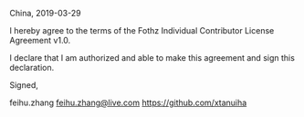 China, 2019-03-29

I hereby agree to the terms of the Fothz Individual Contributor License
Agreement v1.0.

I declare that I am authorized and able to make this agreement and sign this
declaration.

Signed,

feihu.zhang feihu.zhang@live.com https://github.com/xtanuiha
